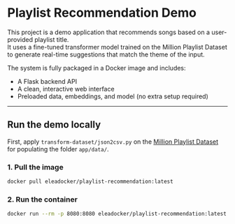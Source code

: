 # Playlist Recommendation Demo

This project is a demo application that recommends songs based on a user-provided playlist title.  
It uses a fine-tuned transformer model trained on the Million Playlist Dataset to generate real-time suggestions that match the theme of the input.

The system is fully packaged in a Docker image and includes:
- A Flask backend API
- A clean, interactive web interface
- Preloaded data, embeddings, and model (no extra setup required)

---

## Run the demo locally

First, apply `transform-dataset/json2csv.py` on the [Million Playlist Dataset](https://www.kaggle.com/datasets/himanshuwagh/spotify-million) for populating the folder `app/data/`.

### 1. Pull the image
```bash
docker pull eleadocker/playlist-recommendation:latest
```

### 2. Run the container
```bash
docker run --rm -p 8080:8080 eleadocker/playlist-recommendation:latest
```
